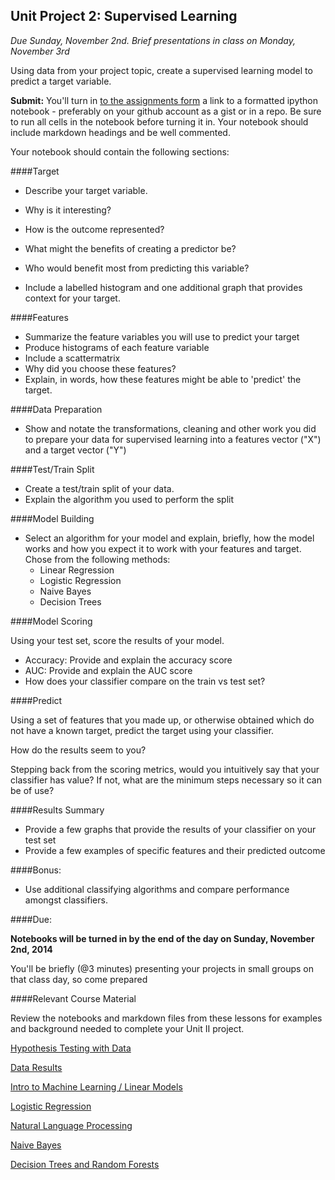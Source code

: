 ## Unit Project 2: Supervised Learning

*Due Sunday, November 2nd.  Brief presentations in class on Monday, November 3rd*

Using data from your project topic, create a supervised learning model to predict a target variable.

**Submit:**
You'll turn in [to the assignments form](https://docs.google.com/forms/d/1TzvQCYruLcTLzfCQBcjhp7INLZWvwErCqTaFCU7LhpE/viewform) a link to a formatted ipython notebook - preferably on your github account as a gist or in a repo.  Be sure to run all cells in the notebook before turning it in.  Your notebook should include markdown headings and be well commented.  

Your notebook should contain the following sections:

####Target

* Describe your target variable.  
* Why is it interesting?  
* How is the outcome represented?  
* What might the benefits of creating a predictor be?  
* Who would benefit most from predicting this variable?

* Include a labelled histogram and one additional graph that provides context for your target.

####Features

* Summarize the feature variables you will use to predict your target
* Produce histograms of each feature variable
* Include a scattermatrix
* Why did you choose these features?
* Explain, in words, how these features might be able to 'predict' the target.
  
####Data Preparation

* Show and notate the transformations, cleaning and other work you did to prepare your data for supervised learning into a features vector ("X") and a target vector ("Y")

####Test/Train Split

* Create a test/train split of your data.  
* Explain the algorithm you used to perform the split
  
####Model Building

* Select an algorithm for your model and explain, briefly, how the model works and how you expect it to work with your features and target.  Chose from the following methods:
	* Linear Regression
	* Logistic Regression
	* Naive Bayes
	* Decision Trees
	  
	  
####Model Scoring

Using your test set, score the results of your model.

* Accuracy: Provide and explain the accuracy score
* AUC: Provide and explain the AUC score
* How does your classifier compare on the train vs test set?
  
  
####Predict

Using a set of features that you made up, or otherwise obtained which do not have a known target, predict the target using your classifier.

How do the results seem to you?  

Stepping back from the scoring metrics, would you intuitively say that your classifier has  value?  If not, what are the minimum steps necessary so it can be of use?

####Results Summary

* Provide a few graphs that provide the results of your classifier on your test set
* Provide a few examples of specific features and their predicted outcome


####Bonus:

* Use additional classifying algorithms and compare performance amongst classifiers.

####Due:

**Notebooks will be turned in by the end of the day on Sunday, November 2nd, 2014**

You'll be briefly (@3 minutes) presenting your projects in small groups on that class day, so come prepared

####Relevant Course Material

Review the notebooks and markdown files from these lessons for examples and background needed to complete your Unit II project.

[Hypothesis Testing with Data](https://github.com/TeachingDataScience/data-science-course/tree/forstudentviewing/07_experimental_design)
 
[Data Results](08_data_results/) 
  
[Intro to Machine Learning / Linear Models](https://github.com/TeachingDataScience/data-science-course/tree/forstudentviewing/09_linear_regression)
 
[Logistic Regression](https://github.com/TeachingDataScience/data-science-course/tree/forstudentviewing/10_logistic/)
  
[Natural Language Processing](https://github.com/TeachingDataScience/data-science-course/tree/forstudentviewing/11_nltk)

[Naive Bayes](https://github.com/TeachingDataScience/data-science-course/tree/forstudentviewing/12_Naive_Bayes)

[Decision Trees and Random Forests](https://github.com/TeachingDataScience/data-science-course/tree/forstudentviewing/13_decision_trees)



